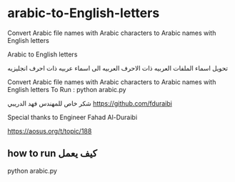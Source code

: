 # arabic-to-English-letters
Convert Arabic file names with Arabic characters to Arabic names with English letters

Arabic to English letters
  
تحويل اسماء الملفات العربيه ذات الاحرف العربيه الى اسماء عربيه ذات احرف انجليزيه

Convert Arabic file names with Arabic characters to Arabic names with English letters
To Run : python arabic.py

شكر خاص للمهندس فهد الدريبي
https://github.com/fduraibi

Special thanks to Engineer Fahad Al-Duraibi

https://aosus.org/t/topic/188

## how to run كيف يعمل
python arabic.py
